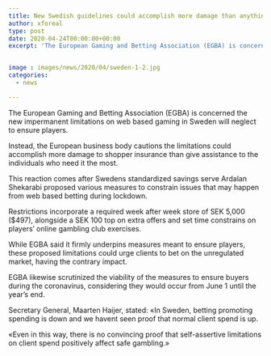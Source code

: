 ```yaml
---
title: New Swedish guidelines could accomplish more damage than anything else as indicated by EGBA
author: xforeal 
type: post
date: 2020-04-24T00:00:00+00:00
excerpt: 'The European Gaming and Betting Association (EGBA) is concerned the new impermanent limitations on web based gaming in Sweden will neglect to ensure players '


image : images/news/2020/04/sweden-1-2.jpg
categories:
  - news

---
```

The European Gaming and Betting Association (EGBA) is concerned the new impermanent limitations on web based gaming in Sweden will neglect to ensure players. 

Instead, the European business body cautions the limitations could accomplish more damage to shopper insurance than give assistance to the individuals who need it the most. 

This reaction comes after Swedens standardized savings serve Ardalan Shekarabi proposed various measures to constrain issues that may happen from web based betting during lockdown. 

Restrictions incorporate a required week after week store of SEK 5,000 ($497), alongside a SEK 100 top on extra offers and set time constrains on players&#8217; online gambling club exercises. 

While EGBA said it firmly underpins measures meant to ensure players, these proposed limitations could urge clients to bet on the unregulated market, having the contrary impact. 

EGBA likewise scrutinized the viability of the measures to ensure buyers during the coronavirus, considering they would occur from June 1 until the year&#8217;s end. 

Secretary General, Maarten Haijer, stated: &#171;In Sweden, betting promoting spending is down and we havent seen proof that normal client spend is up. 

&#171;Even in this way, there is no convincing proof that self-assertive limitations on client spend positively affect safe gambling.&#187;
